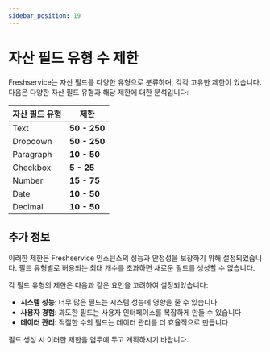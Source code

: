 ```yaml
---
sidebar_position: 19
---
```


# 자산 필드 유형 수 제한

Freshservice는 자산 필드를 다양한 유형으로 분류하며, 각각 고유한 제한이 있습니다. 다음은 다양한 자산 필드 유형과 해당 제한에 대한 분석입니다:

| 자산 필드 유형 | 제한 |
|---------------|------|
| Text | **50 - 250** |
| Dropdown | **50 - 250** |
| Paragraph | **10 - 50** |
| Checkbox | **5 - 25** |
| Number | **15 - 75** |
| Date | **10 - 50** |
| Decimal | **10 - 50** |

## 추가 정보

이러한 제한은 Freshservice 인스턴스의 성능과 안정성을 보장하기 위해 설정되었습니다. 필드 유형별로 허용되는 최대 개수를 초과하면 새로운 필드를 생성할 수 없습니다.

각 필드 유형의 제한은 다음과 같은 요인을 고려하여 설정되었습니다:

- **시스템 성능**: 너무 많은 필드는 시스템 성능에 영향을 줄 수 있습니다
- **사용자 경험**: 과도한 필드는 사용자 인터페이스를 복잡하게 만들 수 있습니다
- **데이터 관리**: 적절한 수의 필드는 데이터 관리를 더 효율적으로 만듭니다

필드 생성 시 이러한 제한을 염두에 두고 계획하시기 바랍니다.